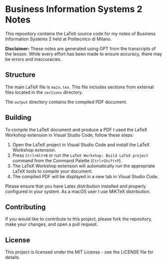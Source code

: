 # Business Information Systems 2 Notes

This repository contains the LaTeX source code for my notes of Business Information Systems 2 held at Politecnico di Milano.

**Disclaimer:** These notes are generated using GPT from the transcripts of the lesson. While every effort has been made to ensure accuracy, there may be errors and inaccuracies. 

## Structure

The main LaTeX file is `main.tex`. This file includes sections from external files located in the `sections` directory.

The `output` directory contains the compiled PDF document.

## Building

To compile the LaTeX document and produce a PDF I used the LaTeX Workshop extension in Visual Studio Code, follow these steps:

1. Open the LaTeX project in Visual Studio Code and install the LaTeX Workshop extension.
2. Press `Ctrl+Alt+B` or run the `LaTeX Workshop: Build LaTeX project` command from the Command Palette (`Ctrl+Shift+P`).
3. The LaTeX Workshop extension will automatically run the appropriate LaTeX tools to compile your document.
4. The compiled PDF will be displayed in a new tab in Visual Studio Code.

Please ensure that you have Latex distribution installed and properly configured in your system.
As a macOS user I use MiKTeX distribution.

## Contributing
If you would like to contribute to this project, please fork the repository, make your changes, and open a pull request.

## License
This project is licensed under the MIT License - see the LICENSE file for details.